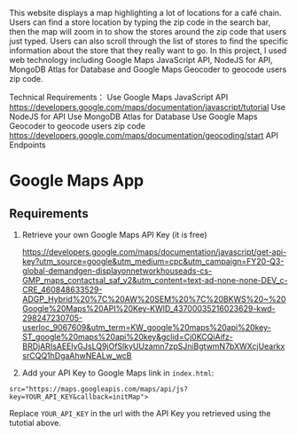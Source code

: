 This website displays a map highlighting a lot of locations for a café chain. Users can find a store location by typing the zip code in the search bar, then the map will zoom in to show the stores around the zip code that users just typed. Users can also scroll through the list of stores to find the specific information about the store that they really want to go. In this project, I used web technology including Google Maps JavaScript API, NodeJS for API, MongoDB Atlas for Database and Google Maps Geocoder to geocode users zip code.


Technical Requirements：
Use Google Maps JavaScript API
https://developers.google.com/maps/documentation/javascript/tutorial
Use NodeJS for API 
Use MongoDB Atlas for Database
Use Google Maps Geocoder to geocode users zip code
https://developers.google.com/maps/documentation/geocoding/start
API Endpoints



# Google Maps App

## Requirements

1. Retrieve your own Google Maps API Key (it is free)

    https://developers.google.com/maps/documentation/javascript/get-api-key?utm_source=google&utm_medium=cpc&utm_campaign=FY20-Q3-global-demandgen-displayonnetworkhouseads-cs-GMP_maps_contactsal_saf_v2&utm_content=text-ad-none-none-DEV_c-CRE_460848633529-ADGP_Hybrid%20%7C%20AW%20SEM%20%7C%20BKWS%20~%20Google%20Maps%20API%20Key-KWID_43700035216023629-kwd-298247230705-userloc_9067609&utm_term=KW_google%20maps%20api%20key-ST_google%20maps%20api%20key&gclid=Cj0KCQiAifz-BRDjARIsAEElyGJsLQ9jOfSlkyUUzamn7zpSJniBgtwmN7bXWXcjUearkxsrCQQ1hDgaAhwNEALw_wcB

2. Add your API Key to Google Maps link in `index.html`:
````
src="https://maps.googleapis.com/maps/api/js?key=YOUR_API_KEY&callback=initMap">
````
Replace `YOUR_API_KEY` in the url with the API Key you retrieved using the tutotial above.


